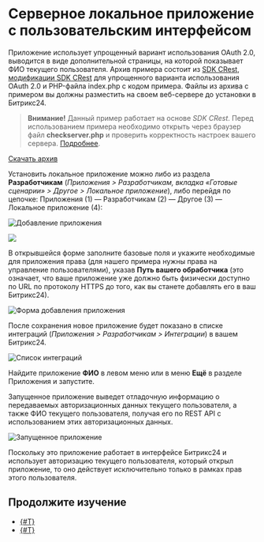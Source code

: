 # Серверное локальное приложение с пользовательским интерфейсом

Приложение использует упрощенный вариант использования OAuth 2.0, выводится в виде дополнительной страницы, на которой показывает ФИО текущего пользователя. Архив примера состоит из [SDK CRest](https://github.com/bitrix-tools/crest/), [модификации SDK CRest](../api-reference/crest-php-sdk/using-in-users-context.md) для упрощенного варианта использования OAuth 2.0 и PHP-файла index.php с кодом примера. Файлы из архива с примером вы должны разместить на своем веб-сервере до установки в Битрикс24.

> **Внимание!** Данный пример работает на основе *SDK CRest*. Перед использованием примера необходимо открыть через браузер файл **checkserver.php** и проверить корректность настроек вашего сервера. [Подробнее](../first-steps/how-to-use-examples.md).

[Скачать архив](https://helpdesk.bitrix24.ru/examples/local-server-ui-index.zip)

Установить локальное приложение можно либо из раздела **Разработчикам** (*Приложения > Разработчикам, вкладка «Готовые сценарии» > Другое > Локальное приложение*), либо перейдя по цепочке: Приложения (1) — Разработчикам (2) — Другое (3) — Локальное приложение (4):

![Добавление приложения](./_images/local_add_sm.png)

![](./_images/local_add_4.png)

В открывшейся форме заполните базовые поля и укажите необходимые для приложения права (для нашего примера нужны права на управление пользователями), указав **Путь вашего обработчика** (это означает, что ваше приложение уже должно быть физически доступно по URL по протоколу HTTPS до того, как вы станете добавлять его в ваш Битрикс24).

![Форма добавления приложения](./_images/server-ui-local-form_1-new.png)

После сохранения новое приложение будет показано в списке интеграций (*Приложения > Разработчикам > Интеграции*) в вашем Битрикс24.

![Список интеграций](./_images/server-ui-local-added_new.png)

Найдите приложение **ФИО** в левом меню или в меню **Ещё** в разделе Приложения и запустите.

Запущенное приложение выведет  отладочную информацию о передаваемых авторизационных данных текущего пользователя, а также ФИО текущего пользователя, получая его по REST API с использованием этих авторизационных данных.

![Запущенное приложение](./_images/server-ui-local-runned.jpg)

Поскольку это приложение работает в интерфейсе Битрикс24 и использует авторизацию текущего пользователя, который открыл приложение, то оно действует исключительно только в рамках прав этого пользователя.

## Продолжите изучение

- [{#T}](static-local-app.md)
- [{#T}](serverside-local-app-with-no-ui.md)